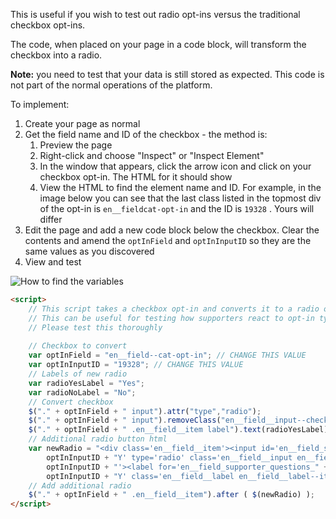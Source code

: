 This is useful if you wish to test out radio opt-ins versus the traditional checkbox opt-ins.

The code, when placed on your page in a code block, will transform the checkbox into a radio.

**Note:** you need to test that your data is still stored as expected. This code is not part of the normal operations of the platform.

To implement:

1) Create your page as normal
2) Get the field name and ID of the checkbox - the method is:
    1) Preview the page
    2) Right-click and choose "Inspect" or "Inspect Element"
    3) In the window that appears, click the arrow icon and click on your checkbox opt-in. The HTML for it should show
    4) View the HTML to find the element name and ID. For example, in the image below you can see that the last class listed in the topmost div of the opt-in is ```en__fieldcat-opt-in``` and the ID is ```19328``` . Yours will differ
3) Edit the page and add a new code block below the checkbox. Clear the contents and amend the ```optInField``` and ```optInInputID``` so they are the same values as you discovered 
4) View and test

![How to find the variables](!https://github.com/EngagingNetworks/page-builder-code-blocks/blob/master/convert-checkbox-to-radio.png)

``` html
<script>
    // This script takes a checkbox opt-in and converts it to a radio opt-in
    // This can be useful for testing how supporters react to opt-in type
    // Please test this thoroughly
    
    // Checkbox to convert
    var optInField = "en__field--cat-opt-in"; // CHANGE THIS VALUE
    var optInInputID = "19328"; // CHANGE THIS VALUE
    // Labels of new radio
    var radioYesLabel = "Yes";
    var radioNoLabel = "No";
    // Convert checkbox
    $("." + optInField + " input").attr("type","radio");
    $("." + optInField + " input").removeClass("en__field__input--checkbox").addClass("en__field__input--radio");
    $("." + optInField + " .en__field__item label").text(radioYesLabel);
    // Additional radio button html
    var newRadio = "<div class='en__field__item'><input id='en__field_supporter_questions_" +
        optInInputID + "Y' type='radio' class='en__field__input en__field__input--radio' value='N' name='supporter.questions." +
        optInInputID + "'><label for='en__field_supporter_questions_" +
        optInInputID + "Y' class='en__field__label en__field__label--item'>" + radioNoLabel + "</label></div>"
    // Add additional radio
    $("." + optInField + " .en__field__item").after ( $(newRadio) );
</script>
```

